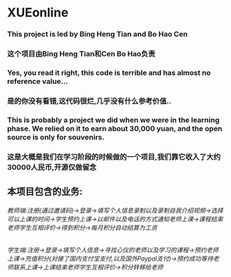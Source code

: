 # XUEonline
### This project is led by Bing Heng Tian and Bo Hao Cen
### 这个项目由Bing Heng Tian和Cen Bo Hao负责

### Yes, you read it right, this code is terrible and has almost no reference value...
### 是的你没有看错,这代码很烂,几乎没有什么参考价值..


### This is probably a project we did when we were in the learning phase. We relied on it to earn about 30,000 yuan, and the open source is only for souvenirs.
### 这是大概是我们在学习阶段的时候做的一个项目,我们靠它收入了大约30000人民币,开源仅做留念


## 本项目包含的业务:
###### 教师端:注册(通过邀请码)->登录->填写个人信息录制以及录制自我介绍视频->选择可以上课的时间->学生预约上课->以邮件以及电话的方式通知老师上课->课程结束老师学生互相评价->得到积分->每月积分自动结算为工资
###### 学生端:注册->登录->填写个人信息->寻找心仪的老师以及学习的课程->预约老师上课->充值积分(对接了国内支付宝支付,以及国外Paypal支付)->预约成功等待老师联系上课->上课结束老师学生互相评价->积分转移给老师
